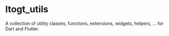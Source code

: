 # ltogt_utils

A collection of utility classes, functions, extensions, widgets, helpers, ... for Dart and Flutter.

